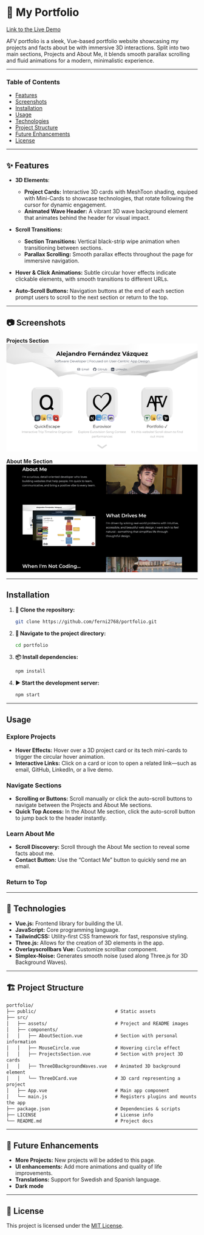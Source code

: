 # 💼 My Portfolio
[Link to the Live Demo](https://afvportfolio.netlify.app/)

AFV portfolio is a sleek, Vue-based portfolio website showcasing my projects and facts about  be with immersive 3D interactions. Split into two main sections, Projects and About Me, it blends smooth parallax scrolling and fluid animations for a modern, minimalistic experience. 

---

### Table of Contents

- [Features](#features)
- [Screenshots](#screenshots)
- [Installation](#installation)
- [Usage](#usage)
- [Technologies](#technologies)
- [Project Structure](#project_structure)
- [Future Enhancements](#future_enhancements)
- [License](#license)

---
<a id="features"></a>

## ✨ Features

- **3D Elements**:
  - **Project Cards:** Interactive 3D cards with MeshToon shading, equiped with Mini-Cards to showcase technologies, that rotate following the cursor for dynamic engagement.
  - **Animated Wave Header:** A vibrant 3D wave background element that animates behind the header for visual impact.

- **Scroll Transitions:**
  - **Section Transitions:** Vertical black-strip wipe animation when transitioning between sections.
  - **Parallax Scrolling:** Smooth parallax effects throughout the page for immersive navigation.

- **Hover & Click Animations:** Subtle circular hover effects indicate clickable elements, with smooth transitions to different URLs.

- **Auto-Scroll Buttons:** Navigation buttons at the end of each section prompt users to scroll to the next section or return to the top.

---
<a id="screenshots"></a>

## 📷 Screenshots

**Projects Section** 
![Projects Section](./src/assets/images/README/projects.png)

**About Me Section**  
![About Me Section](./src/assets/images/README/aboutMe.png)

---
<a id="installation"></a>

## Installation

1. **💾 Clone the repository:**

   ```sh
   git clone https://github.com/ferni2768/portfolio.git
   ```

2. **📂 Navigate to the project directory:**

   ```sh
   cd portfolio
   ```

3. **📦 Install dependencies:**

   ```sh
   npm install
   ```

4. **▶️ Start the development server:**

   ```sh
   npm start
   ```

---
<a id="usage"></a>

## Usage

### Explore Projects

- **Hover Effects:** Hover over a 3D project card or its tech mini-cards to trigger the circular hover animation.
- **Interactive Links:** Click on a card or icon to open a related link—such as email, GitHub, LinkedIn, or a live demo.

### Navigate Sections

- **Scrolling or Buttons:** Scroll manually or click the auto-scroll buttons to navigate between the Projects and About Me sections.
- **Quick Top Access:** In the About Me section, click the auto-scroll button to jump back to the header instantly.

### Learn About Me

- **Scroll Discovery:** Scroll through the About Me section to reveal some facts about me.
- **Contact Button:** Use the “Contact Me” button to quickly send me an email.

### Return to Top



---
<a id="technologies"></a>

## 🤖 Technologies

- **Vue.js:** Frontend library for building the UI.
- **JavaScript:** Core programming language.
- **TailwindCSS:** Utility-first CSS framework for fast, responsive styling.
- **Three.js:** Allows for the creation of 3D elements in the app.
- **Overlayscrollbars Vue:** Customize scrollbar component.
- **Simplex-Noise:** Generates smooth noise (used along Three.js for 3D Background Waves).

---
<a id="project_structure"></a>

## 🏗️ Project Structure

```
portfolio/
├── public/                             # Static assets
├── src/
│   ├── assets/                         # Project and README images
│   ├── components/
│   │   ├── AboutSection.vue            # Section with personal information
│   │   ├── MouseCircle.vue             # Hovering circle effect
│   │   ├── ProjectsSection.vue         # Section with project 3D cards
│   │   ├── ThreeDBackgroundWaves.vue   # Animated 3D background element
│   │   └── ThreeDCard.vue              # 3D card representing a project
│   ├── App.vue                         # Main app component
│   └── main.js                         # Registers plugins and mounts the app
├── package.json                        # Dependencies & scripts
├── LICENSE                             # License info
└── README.md                           # Project docs
```

---
<a id="future_enhancements"></a>

## 🔮 Future Enhancements

- **More Projects:** New projects will be added to this page.
- **UI enhancements:** Add more animations and quality of life improvements.
- **Translations:** Support for Swedish and Spanish language.
- **Dark mode**

---
<a id="license"></a>

## 🔑 License

This project is licensed under the [MIT License](LICENSE).